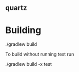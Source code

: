 quartz
------

Building
========
./gradlew build

To build without running test run

./gradlew build -x test
